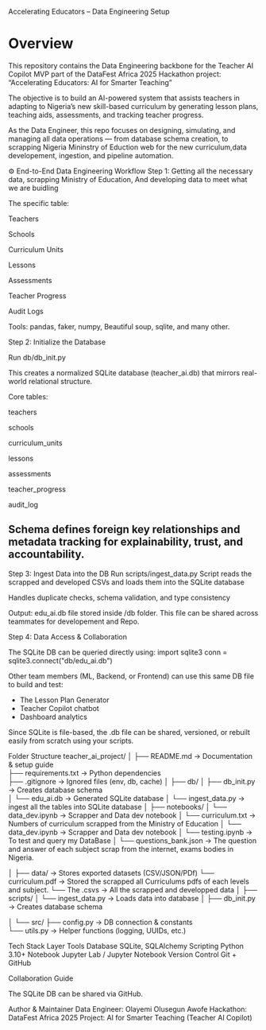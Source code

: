 Accelerating Educators – Data Engineering Setup

# Overview

This repository contains the Data Engineering backbone for the Teacher AI Copilot MVP part of the DataFest Africa 2025 Hackathon project:
“Accelerating Educators: AI for Smarter Teaching”

The objective is to build an AI-powered system that assists teachers in adapting to Nigeria’s new skill-based curriculum by generating lesson plans, teaching aids, assessments, and tracking teacher progress.

As the Data Engineer, this repo focuses on designing, simulating, and managing all data operations — from database schema creation, to scrapping Nigeria Mininstry of Eduction web for the new curriculum,data developement, ingestion, and pipeline automation.

⚙️ End-to-End Data Engineering Workflow
Step 1: Getting all the necessary data, scrapping Ministry of Education, And developing data to meet what we are buidling

The specific table:

Teachers 

Schools 

Curriculum Units 

Lessons 

Assessments 

Teacher Progress 

Audit Logs 


Tools: pandas, faker, numpy, Beautiful soup, sqlite, and many other.

Step 2: Initialize the Database

Run db/db_init.py

This creates a normalized SQLite database (teacher_ai.db) that mirrors real-world relational structure.

Core tables:

teachers

schools

curriculum_units

lessons

assessments

teacher_progress

audit_log

## Schema defines foreign key relationships and metadata tracking for explainability, trust, and accountability.

Step 3: Ingest Data into the DB
Run scripts/ingest_data.py
Script reads the scrapped and developed CSVs and loads them into the SQLite database

Handles duplicate checks, schema validation, and type consistency

Output: edu_ai.db file stored inside /db folder.
This file can be shared across teammates for developement and Repo.

Step 4: Data Access & Collaboration

The SQLite DB can be queried directly using:
import sqlite3
conn = sqlite3.connect("db/edu_ai.db")


Other team members (ML, Backend, or Frontend) can use this same DB file to build and test:
- The Lesson Plan Generator
- Teacher Copilot chatbot
- Dashboard analytics

Since SQLite is file-based, the .db file can be shared, versioned, or rebuilt easily from scratch using your scripts.

Folder Structure
teacher_ai_project/
│
├── README.md                  → Documentation & setup guide  
├── requirements.txt            → Python dependencies  
├── .gitignore                  → Ignored files (env, db, cache)
│
├── db/
│   ├── db_init.py              → Creates database schema  
│   └── edu_ai.db               → Generated SQLite database
│   └── ingest_data.py          → ingest all the tables into SQLite database
│
├── notebooks/
│   └── data_dev.ipynb          → Scrapper and Data dev notebook 
│   └── curriculum.txt          → Numbers of curriculum scrapped from the Ministry of Education
│   └── data_dev.ipynb          → Scrapper and Data dev notebook 
│   └── testing.ipynb           → To test and query my DataBase
│   └── questions_bank.json     → The question and answer of each subject scrap from the internet, exams bodies in Nigeria.

│
├── data/                       → Stores exported datasets (CSV/JSON/PDf)
└── curriculum.pdf              → Stored the scrapped all Curriculums pdfs of each levels and subject.
└── The .csvs                   → All the scrapped and developped data
│
├── scripts/
│   └── ingest_data.py          → Loads data into database
│   ├── db_init.py              → Creates database schema  

│
└── src/
    ├── config.py               → DB connection & constants  
    └── utils.py                → Helper functions (logging, UUIDs, etc.)

Tech Stack
Layer	Tools
Database	SQLite, SQLAlchemy
Scripting	Python 3.10+
Notebook	Jupyter Lab / Jupyter Notebook
Version Control	Git + GitHub

Collaboration Guide

The SQLite DB can be shared via GitHub.

Author & Maintainer
Data Engineer: Olayemi Olusegun Awofe
Hackathon: DataFest Africa 2025
Project: AI for Smarter Teaching (Teacher AI Copilot)
